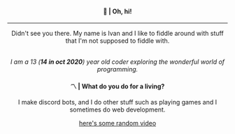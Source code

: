 <div align="center">
<h4>👋   |  Oh, hi!</h4>
<hr/><p>Didn't see you there. My name is Ivan and I like to fiddle around with stuff that I'm not supposed to fiddle with.</p>  
<br><i>I am a 13 (<b>14 in oct 2020</b>) year old coder exploring the wonderful world of programming.</i>

<h4>〽️ |  What do you do for a living?</h4>	
<p>I make discord bots, and I do other stuff such as playing games and I sometimes do web development.</p>
<a href="https://youtu.be/gCAYhUkKUjU">here's some random video</a>
</div>
